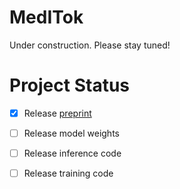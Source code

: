 # MedITok
Under construction. Please stay tuned! 


# Project Status
- [x] Release [preprint](https://arxiv.org/abs/2505.19225)
- [ ] Release model weights
- [ ] Release inference code
- [ ] Release training code

  
